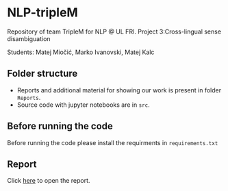 # NLP-tripleM
Repository of team TripleM for NLP @ UL FRI. Project 3:Cross-lingual sense disambiguation

Students: Matej Miočić, Marko Ivanovski, Matej Kalc

## Folder structure
 - Reports and additional material for showing our work is present in folder `Reports`.
 - Source code with jupyter notebooks are in  `src`.

## Before running the code
Before running the code please install the requirments in `requirements.txt`

## Report

Click [here](./TripleM_report.pdf) to open the report.

